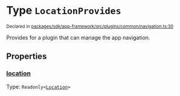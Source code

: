 # Type `LocationProvides`
<sub>Declared in [packages/sdk/app-framework/src/plugins/common/navigation.ts:30](https://github.com/dxos/dxos/blob/29a91026f/packages/sdk/app-framework/src/plugins/common/navigation.ts#L30)</sub>


Provides for a plugin that can manage the app navigation.

## Properties
### [location](https://github.com/dxos/dxos/blob/29a91026f/packages/sdk/app-framework/src/plugins/common/navigation.ts#L31)
Type: <code>Readonly&lt;[Location](/api/@dxos/app-framework/types/Location)&gt;</code>





